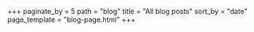 +++
paginate_by = 5
path = "blog"
title = "All blog posts"
sort_by = "date"
page_template = "blog-page.html"
+++